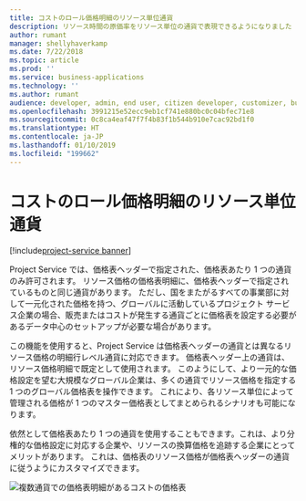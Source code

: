 ```yaml
---
title: コストのロール価格明細のリソース単位通貨
description: リソース時間の原価率をリソース単位の通貨で表現できるようになりました
author: rumant
manager: shellyhaverkamp
ms.date: 7/22/2018
ms.topic: article
ms.prod: ''
ms.service: business-applications
ms.technology: ''
ms.author: rumant
audience: developer, admin, end user, citizen developer, customizer, business analyst, IT pro
ms.openlocfilehash: 3991215e52ecc9eb1cf741e880bc0c04bfec71e8
ms.sourcegitcommit: 0c8ca4eaf47f7f4b83f1b544b910e7cac92bd1f0
ms.translationtype: HT
ms.contentlocale: ja-JP
ms.lasthandoff: 01/10/2019
ms.locfileid: "199662"
---
```

#  <a name="resourcing-unit-currency-on-role-price-lines-for-cost"></a>コストのロール価格明細のリソース単位通貨 

[!include[project-service banner](../../../includes/project-service.md)]




Project Service では、価格表ヘッダーで指定された、価格表あたり 1 つの通貨のみ許可されます。 リソース価格の価格表明細に、価格表ヘッダーで指定されているものと同じ通貨があります。 ただし、国をまたがるすべての事業部に対して一元化された価格を持つ、グローバルに活動しているプロジェクト サービス企業の場合、販売またはコストが発生する通貨ごとに価格表を設定する必要があるデータ中心のセットアップが必要な場合があります。 

この機能を使用すると、Project Service は価格表ヘッダーの通貨とは異なるリソース価格の明細行レベル通貨に対応できます。 価格表ヘッダー上の通貨は、リソース価格明細で既定として使用されます。 このようにして、より一元的な価格設定を望む大規模なグローバル企業は、多くの通貨でリソース価格を指定する 1 つのグローバル価格表を操作できます。 これにより、各リソース単位によって管理される価格が 1 つのマスター価格表としてまとめられるシナリオも可能になります。

依然として価格表あたり 1 つの通貨を使用することもできます。これは、より分権的な価格設定に対応する企業や、リソースの換算価格を追跡する企業にとってメリットがあります。 これは、価格表のリソース価格が価格表ヘッダーの通貨に従うようにカスタマイズできます。

![複数通貨での価格表明細があるコストの価格表](media/Resourcing-unit-currency-on-pricelist.png "複数通貨での価格表明細があるコストの価格表")
<!-- Picture 2 -->
